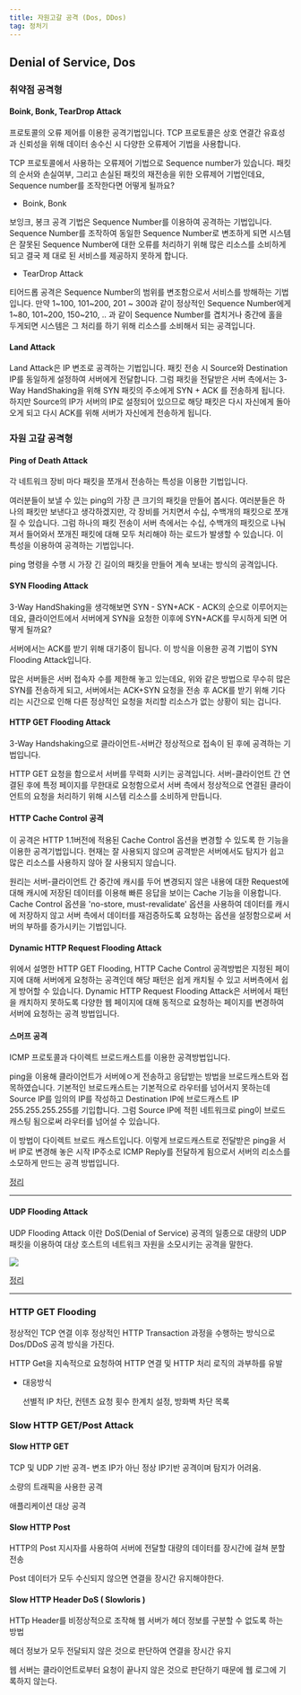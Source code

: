 ```yaml
---
title: 자원고갈 공격 (Dos, DDos)
tag: 정처기
---
```




## Denial of Service, Dos

### 취약점 공격형

#### Boink, Bonk, TearDrop Attack

 프로토콜의 오류 제어를 이용한 공격기법입니다. TCP 프로토콜은 상호 연결간 유효성과 신뢰성을 위해 데이터 송수신 시 다양한 오류제어 기법을 사용합니다.

 TCP 프로토콜에서 사용하는 오류제어 기법으로 Sequence number가 있습니다. 패킷의 순서와 손실여부, 그리고 손실된 패킷의 재전송을 위한 오류제어 기법인데요, Sequence number를 조작한다면 어떻게 될까요?

- Boink, Bonk

 보잉크, 봉크 공격 기법은 Sequence Number를 이용하여 공격하는 기법입니다. Sequence Number를 조작하여 동일한 Sequence Number로 변조하게 되면 시스템은 잘못된 Sequence Number에 대한 오류를 처리하기 위해 많은 리소스를 소비하게 되고 결국 제 대로 된 서비스를 제공하지 못하게 합니다.

- TearDrop Attack

 티어드롭 공격은 Sequence Number의 범위를 변조함으로서 서비스를 방해하는 기법입니다. 만약 1~100, 101~200, 201 ~ 300과 같이 정상적인 Sequence Number에게 1~80, 101~200, 150~210, .. 과 같이 Sequence Number를 겹치거나 중간에 홀을 두게되면 시스템은 그 처리를 하기 위해 리소스를 소비해서 되는 공격입니다.

#### Land Attack

Land Attack은 IP 변조로 공격하는 기법입니다. 패킷 전송 시 Source와 Destination IP를 동일하게 설정하여 서버에게 전달합니다. 그럼 패킷을 전달받은 서버 측에서는 3-Way HandShaking을 위해 SYN 패킷의 주소에게 SYN + ACK 를 전송하게 됩니다. 하지만 Source의 IP가 서버의 IP로 설정되어 있으므로 해당 패킷은 다시 자신에게 돌아오게 되고 다시 ACK를 위해 서버가 자신에게 전송하게 됩니다. 



### 자원 고갈 공격형

#### Ping of Death Attack

 각 네트워크 장비 마다 패킷을 쪼개서 전송하는 특성을 이용한 기법입니다. 

 여러분들이 보낼 수 있는 ping의 가장 큰 크기의 패킷을 만들어 봅시다. 여러분들은 하나의 패킷만 보낸다고 생각하겠지만, 각 장비를 거치면서 수십, 수백개의 패킷으로 쪼개질 수 있습니다. 그럼 하나의 패킷 전송이 서버 측에서는 수십, 수백개의 패킷으로 나눠져서 들어와서 쪼개진 패킷에 대해 모두 처리해야 하는 로드가 발생할 수 있습니다. 이 특성을 이용하여 공격하는 기법입니다. 

 ping 명령을 수행 시 가장 긴 길이의 패킷을 만들어 계속 보내는 방식의 공격입니다. 



#### SYN Flooding Attack

 3-Way HandShaking을 생각해보면 SYN - SYN+ACK - ACK의 순으로 이루어지는데요, 클라이언트에서 서버에게 SYN을 요청한 이후에 SYN+ACK를 무시하게 되면 어떻게 될까요? 

 서버에서는 ACK를 받기 위해 대기중이 됩니다. 이 방식을 이용한 공격 기법이 SYN Flooding Attack입니다. 

 많은 서버들은 서버 접속자 수를 제한해 놓고 있는데요, 위와 같은 방법으로 무수히 많은 SYN를 전송하게 되고, 서버에서는 ACK+SYN 요청을 전송 후 ACK를 받기 위해 기다리는 시간으로 인해 다른 정상적인 요청을 처리할 리소스가 없는 상황이 되는 겁니다. 



#### HTTP GET Flooding Attack

 3-Way Handshaking으로 클라이언트-서버간 정상적으로 접속이 된 후에 공격하는 기법입니다.

 HTTP GET 요청을 함으로서 서버를 무력화 시키는 공격입니다. 서버-클라이언트 간 연결된 후에 특정 페이지를 무한대로 요청함으로서 서버 측에서 정상적으로 연결된 클라이언트의 요청을 처리하기 위해 시스템 리소스를 소비하게 만듭니다.



#### HTTP Cache Control 공격

 이 공격은 HTTP 1.1버전에 적용된 Cache Control 옵션을 변경할 수 있도록 한 기능을 이용한 공격기법입니다. 현재는 잘 사용되지 않으며 공격받은 서버에서도 탐지가 쉽고 많은 리소스를 사용하지 않아 잘 사용되지 않습니다. 

원리는 서버-클라이언트 간 중간에 캐시를 두어 변경되지 않은 내용에 대한 Request에 대해 캐시에 저장된 데이터를 이용해 빠른 응답을 보이는 Cache 기능을 이용합니다. Cache Control 옵션을 'no-store, must-revalidate' 옵션을 사용하여 데이터를 캐시에 저장하지 않고 서버 측에서 데이터를 재검증하도록 요청하는 옵션을 설정함으로써 서버의 부하를 증가시키는 기법입니다. 



#### Dynamic HTTP Request Flooding Attack

 위에서 설명한 HTTP GET Flooding, HTTP Cache Control 공격방법은 지정된 페이지에 대해 서버에게 요청하는 공격인데 해당 패턴은 쉽게 캐치될 수 있고 서버측에서 쉽게 방어할 수 있습니다. Dynamic HTTP Request Flooding Attack은 서버에서 패턴을 캐치하지 못하도록 다양한 웹 페이지에 대해 동적으로 요청하는 페이지를 변경하여 서버에 요청하는 공격 방법입니다.



#### 스머프 공격

 ICMP 프로토콜과 다이렉트 브로드캐스트를 이용한 공격방법입니다. 

 ping을 이용해 클라이언트가 서버에ㅇ게 전송하고 응답받는 방법을 브로드캐스트와 접목하였습니다. 기본적인 브로드캐스트는 기본적으로 라우터를 넘어서지 못하는데 Source IP를 임의의 IP를 작성하고 Destination IP에 브로드캐스트 IP 255.255.255.255를 기입합니다. 그럼 Source IP에 적힌 네트워크로 ping이 브로드캐스팅 됨으로써 라우터를 넘어설 수 있습니다. 

 이 방법이 다이렉트 브로드 캐스트입니다. 이렇게 브로드캐스트로 전달받은 ping을 서버 IP로 변경해 놓은 시작 IP주소로 ICMP Reply를 전달하게 됨으로서 서버의 리소스를 소모하게 만드는 공격 방법입니다.



[정리](https://sonseungha.tistory.com/481)

---



#### UDP Flooding Attack

 UDP Flooding Attack 이란 DoS(Denial of Service) 공격의 일종으로 대량의 UDP 패킷을 이용하여 대상 호스트의 네트워크 자원을 소모시키는 공격을 말한다.

![](https://postfiles.pstatic.net/MjAxODA4MTNfMTM0/MDAxNTM0MTY2NzY1Mzc0.w033QKOO-TLPc5vOtU5v2L295xma0h203jLsEZZVsjYg.G7Kh9kEiCSsYhpYU2tZ45fGpXtXlotDURu7rFuApfEAg.PNG.wnrjsxo/image.png?type=w773)



[정리](https://blog.naver.com/PostView.nhn?blogId=wnrjsxo&logNo=221338322734)

----

### HTTP GET Flooding

정상적인 TCP 연결 이후 정상적인 HTTP Transaction  과정을 수행하는 방식으로 Dos/DDoS 공격 방식을 가진다.

HTTP Get을 지속적으로 요청하여 HTTP 연결 및 HTTP 처리 로직의 과부하를 유발

- 대응방식

  선별적 IP 차단, 컨텐츠 요청 횟수 한계치 설정, 방화벽 차단 목록

### Slow HTTP GET/Post Attack

#### Slow HTTP GET

TCP 및 UDP 기반 공격- 변조 IP가 아닌 정상 IP기반 공격이며 탐지가 어려움.

소량의 트래픽을 사용한 공격

애플리케이션 대상 공격

#### Slow HTTP Post

HTTP의 Post 지시자를 사용하여 서버에 전달할 대량의 데이터를 장시간에 걸쳐 분할 전송

Post  데이터가 모두 수신되지 않으면 연결을 장시간 유지해야한다.

#### Slow HTTP Header DoS ( Slowloris )

HTTp Header를 비정상적으로 조작해 웹 서버가 헤더 정보를 구분할 수 없도록 하는 방법

헤더 정보가 모두 전달되지 않은 것으로 판단하여 연결을 장시간 유지

웹 서버는 클라이언트로부터 요청이 끝나지 않은 것으로 판단하기 때문에 웹 로그에 기록하지 않는다.